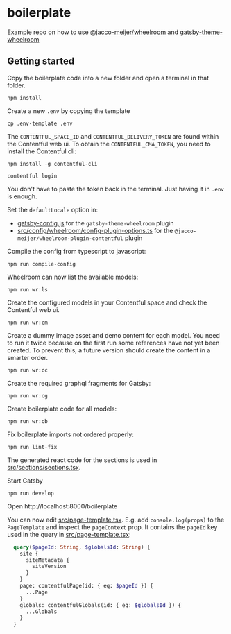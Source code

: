 # boilerplate

Example repo on how to use [@jacco-meijer/wheelroom](https://www.npmjs.com/package/@jacco-meijer/wheelroom) and [gatsby-theme-wheelroom](https://www.npmjs.com/package/gatsby-theme-wheelroom)

## Getting started

Copy the boilerplate code into a new folder and open a terminal in that folder.

```
npm install
```

Create a new `.env` by copying the template

```
cp .env-template .env
```

The `CONTENTFUL_SPACE_ID` and `CONTENTFUL_DELIVERY_TOKEN` are found within the
Contentful web ui. To obtain the `CONTENTFUL_CMA_TOKEN`, you need to install the Contentful cli:

```
npm install -g contentful-cli
```

```
contentful login
```

You don't have to paste the token back in the terminal. Just having it in `.env` is enough.

Set the `defaultLocale` option in:

- [gatsby-config.js](gatsby-config.js) for the `gatsby-theme-wheelroom` plugin
- [src/config/wheelroom/config-plugin-options.ts](./src/config/wheelroom/config-plugin-options.ts) for the
  `@jacco-meijer/wheelroom-plugin-contentful` plugin

Compile the config from typescript to javascript:

```
npm run compile-config
```

Wheelroom can now list the available models:

```
npm run wr:ls
```

Create the configured models in your Contentful space and check the Contentful
web ui.

```
npm run wr:cm
```

Create a dummy image asset and demo content for each model. You need to run it
twice because on the first run some references have not yet been created. To
prevent this, a future version should create the content in a smarter order.

```
npm run wr:cc
```

Create the required graphql fragments for Gatsby:

```
npm run wr:cg
```

Create boilerplate code for all models:

```
npm run wr:cb
```

Fix boilerplate imports not ordered properly:

```
npm run lint-fix
```


The generated react code for the sections is used in [src/sections/sections.tsx](./src/sections/sections.tsx).

Start Gatsby

```
npm run develop
```

Open http://localhost:8000/boilerplate


You can now edit [src/page-template.tsx](src/page-template.tsx). E.g. add
`console.log(props)` to the `PageTemplate` and inspect the `pageContext` prop.
It contains the `pageId` key used in the query in [src/page-template.tsx](src/page-template.tsx):

```graphql
  query($pageId: String, $globalsId: String) {
    site {
      siteMetadata {
        siteVersion
      }
    }
    page: contentfulPage(id: { eq: $pageId }) {
      ...Page
    }
    globals: contentfulGlobals(id: { eq: $globalsId }) {
      ...Globals
    }
  }
```
